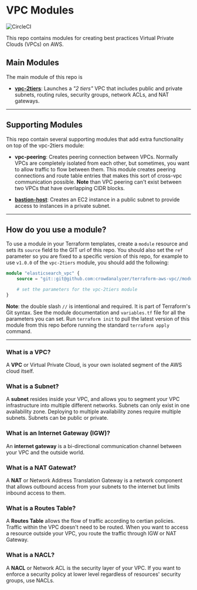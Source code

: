 # VPC Modules

![CircleCI](https://circleci.com/gh/crowdanalyzer/terraform-aws-vpc.svg?style=shield&circle-token=568a8fb6dabfb0141664a16745b3619e8e33aae0)

This repo contains modules for creating best practices Virtual Private Clouds (VPCs) on AWS.

## Main Modules

The main module of this repo is

- **[vpc-2tiers](./modules/vpc-2tiers/)**: Launches a *"2 tiers"* VPC that includes public and private subnets, routing rules, security groups, network ACLs, and NAT gateways.

---

## Supporting Modules

This repo contain several supporting modules that add extra functionality on top of the vpc-2tiers module:

- **vpc-peering**: Creates peering connection between VPCs. Normally VPCs are completely isolated from each other, but sometimes, you want to allow traffic to flow between them. This module creates peering connections and route table entries that makes this sort of cross-vpc communication possible. **Note** than VPC peering can't exist between two VPCs that have overlapping CIDR blocks.

- **[bastion-host](./modules/bastion-host/)**: Creates an EC2 instance in a public subnet to provide access to instances in a private subnet.

---

## How do you use a module?

To use a module in your Terraform templates, create a `module` resource and sets its `source` field to the GIT url of this repo. You should also set the `ref` parameter so you are fixed to a specific version of this repo, for example to use `v1.0.0` of the `vpc-2tiers` module, you should add the following:

```tf
module "elasticsearch_vpc" {
    source = "git::git@github.com:crowdanalyzer/terraform-aws-vpc//modules/vpc-2tiers?ref=v1.0.0"

    # set the parameters for the vpc-2tiers module
}
```

**Note**: the double slash `//` is intentional and required. It is part of Terraform's Git syntax. See the module documentation and `variables.tf` file for all the parameters you can set. Run `terraform init` to pull the latest version of this module from this repo before running the standard `terraform apply` command.

---

### What is a VPC?

A **VPC** or Virtual Private Cloud, is your own isolated segment of the AWS cloud itself.

### What is a Subnet?

A **subnet** resides inside your VPC, and allows you to segment your VPC infrastructure into multiple different networks. Subnets can only exist in one availability zone. Deploying to multiple availability zones require multiple subnets. Subnets can be public or private.

### What is an Internet Gateway (IGW)?

An **internet gateway** is a bi-directional communication channel between your VPC and the outside world.

### What is a NAT Gatewat?

A **NAT** or Network Address Translation Gateway is a network component that allows outbound access from your subnets to the internet but limits inbound access to them.

### What is a Routes Table?

A **Routes Table** allows the flow of traffic according to certian policies. Traffic within the VPC doesn't need to be routed. When you want to access a resource outside your VPC, you route the traffic through IGW or NAT Gateway.

### What is a NACL?

A **NACL** or Network ACL is the security layer of your VPC. If you want to enforce a security policy at lower level regardless of resources' security groups, use NACLs.
